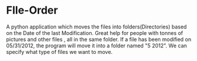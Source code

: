 # FIle-Order
A python application which moves the files into folders(Directories) based on the Date of the last Modification. Great help for people with tonnes of pictures and other files , all in the same folder. If a file has been modified on 05/31/2012, the program will move it into a folder named "5 2012". We can specify what type of files we want to move.
